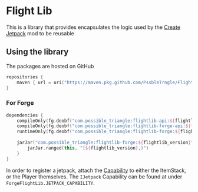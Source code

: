 # Flight Lib

This is a library that provides encapsulates the logic used by the [Create Jetpack](https://github.com/PssbleTrngle/CreateJetpack) mod to be reusable

## Using the library

The packages are hosted on GitHub

```kotlin
repositories {
    maven { url = uri("https://maven.pkg.github.com/PssbleTrngle/FlightLib") }
}
```

### For Forge

```kotlin
dependencies {
    compileOnly(fg.deobf("com.possible_triangle:flightlib-api:${flightlib_version}"))
    compileOnly(fg.deobf("com.possible_triangle:flightlib-forge-api:${flightlib_version}"))
    runtimeOnly(fg.deobf("com.possible_triangle:flightlib-forge:${flightlib_version}"))
    
    jarJar("com.possible_triangle:flightlib-forge:${flightlib_version}") {
        jarJar.ranged(this, "[${flightlib_version},)")
    }
}
```

In order to register a jetpack, attach the [Capability](https://docs.minecraftforge.net/en/latest/datastorage/capabilities/)
to either the ItemStack, or the Player themselves. The `IJetpack` Capability can be found at under `ForgeFlightLib.JETPACK_CAPABILITY`.
